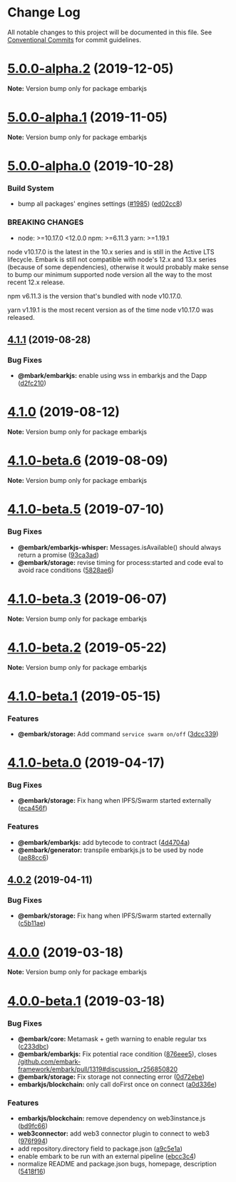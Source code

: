 # Change Log

All notable changes to this project will be documented in this file.
See [Conventional Commits](https://conventionalcommits.org) for commit guidelines.

# [5.0.0-alpha.2](https://github.com/embark-framework/embark/compare/v5.0.0-alpha.1...v5.0.0-alpha.2) (2019-12-05)

**Note:** Version bump only for package embarkjs





# [5.0.0-alpha.1](https://github.com/embark-framework/embark/compare/v5.0.0-alpha.0...v5.0.0-alpha.1) (2019-11-05)

**Note:** Version bump only for package embarkjs





# [5.0.0-alpha.0](https://github.com/embark-framework/embark/compare/v4.1.1...v5.0.0-alpha.0) (2019-10-28)


### Build System

* bump all packages' engines settings ([#1985](https://github.com/embark-framework/embark/issues/1985)) ([ed02cc8](https://github.com/embark-framework/embark/commit/ed02cc8))


### BREAKING CHANGES

* node: >=10.17.0 <12.0.0
npm: >=6.11.3
yarn: >=1.19.1

node v10.17.0 is the latest in the 10.x series and is still in the Active LTS
lifecycle. Embark is still not compatible with node's 12.x and 13.x
series (because of some dependencies), otherwise it would probably make sense
to bump our minimum supported node version all the way to the most recent 12.x
release.

npm v6.11.3 is the version that's bundled with node v10.17.0.

yarn v1.19.1 is the most recent version as of the time node v10.17.0 was
released.





## [4.1.1](https://github.com/embark-framework/embark/compare/v4.1.0...v4.1.1) (2019-08-28)


### Bug Fixes

* **@mbark/embarkjs:** enable using wss in embarkjs and the Dapp ([d2fc210](https://github.com/embark-framework/embark/commit/d2fc210))





# [4.1.0](https://github.com/embark-framework/embark/compare/v4.1.0-beta.6...v4.1.0) (2019-08-12)

**Note:** Version bump only for package embarkjs





# [4.1.0-beta.6](https://github.com/embark-framework/embark/compare/v4.1.0-beta.5...v4.1.0-beta.6) (2019-08-09)

**Note:** Version bump only for package embarkjs





# [4.1.0-beta.5](https://github.com/embark-framework/embark/compare/v4.1.0-beta.4...v4.1.0-beta.5) (2019-07-10)


### Bug Fixes

* **@embark/embarkjs-whisper:** Messages.isAvailable() should always return a promise ([93ca3ad](https://github.com/embark-framework/embark/commit/93ca3ad))
* **@embark/storage:** revise timing for process:started and code eval to avoid race conditions ([5828ae6](https://github.com/embark-framework/embark/commit/5828ae6))





# [4.1.0-beta.3](https://github.com/embark-framework/embark/compare/v4.1.0-beta.2...v4.1.0-beta.3) (2019-06-07)

**Note:** Version bump only for package embarkjs





# [4.1.0-beta.2](https://github.com/embark-framework/embark/compare/v4.1.0-beta.1...v4.1.0-beta.2) (2019-05-22)

**Note:** Version bump only for package embarkjs





# [4.1.0-beta.1](https://github.com/embark-framework/embark/compare/v4.1.0-beta.0...v4.1.0-beta.1) (2019-05-15)


### Features

* **@embark/storage:** Add command `service swarm on/off` ([3dcc339](https://github.com/embark-framework/embark/commit/3dcc339))





# [4.1.0-beta.0](https://github.com/embark-framework/embark/compare/v4.0.0...v4.1.0-beta.0) (2019-04-17)


### Bug Fixes

* **@embark/storage:** Fix hang when IPFS/Swarm started externally ([eca456f](https://github.com/embark-framework/embark/commit/eca456f))


### Features

* **@embark/embarkjs:** add bytecode to contract ([4d4704a](https://github.com/embark-framework/embark/commit/4d4704a))
* **@embark/generator:** transpile embarkjs.js to be used by node ([ae88cc6](https://github.com/embark-framework/embark/commit/ae88cc6))





## [4.0.2](https://github.com/embark-framework/embark/compare/v4.0.1...v4.0.2) (2019-04-11)


### Bug Fixes

* **@embark/storage:** Fix hang when IPFS/Swarm started externally ([c5b11ae](https://github.com/embark-framework/embark/commit/c5b11ae))





# [4.0.0](https://github.com/embark-framework/embark/compare/v4.0.0-beta.2...v4.0.0) (2019-03-18)

**Note:** Version bump only for package embarkjs





# [4.0.0-beta.1](https://github.com/embark-framework/embark/compare/v4.0.0-beta.0...v4.0.0-beta.1) (2019-03-18)


### Bug Fixes

* **@embark/core:** Metamask + geth warning to enable regular txs ([c233dbc](https://github.com/embark-framework/embark/commit/c233dbc))
* **@embark/embarkjs:** Fix potential race condition ([876eee5](https://github.com/embark-framework/embark/commit/876eee5)), closes [/github.com/embark-framework/embark/pull/1319#discussion_r256850820](https://github.com//github.com/embark-framework/embark/pull/1319/issues/discussion_r256850820)
* **@embark/storage:** Fix storage not connecting error ([0d72ebe](https://github.com/embark-framework/embark/commit/0d72ebe))
* **embarkjs/blockchain:** only call doFirst once on connect ([a0d336e](https://github.com/embark-framework/embark/commit/a0d336e))


### Features

* **embarkjs/blockchain:** remove dependency on web3instance.js ([bd9fc66](https://github.com/embark-framework/embark/commit/bd9fc66))
* **web3connector:** add web3 connector plugin to connect to web3 ([976f994](https://github.com/embark-framework/embark/commit/976f994))
* add repository.directory field to package.json ([a9c5e1a](https://github.com/embark-framework/embark/commit/a9c5e1a))
* enable embark to be run with an external pipeline ([ebcc3c4](https://github.com/embark-framework/embark/commit/ebcc3c4))
* normalize README and package.json bugs, homepage, description ([5418f16](https://github.com/embark-framework/embark/commit/5418f16))
